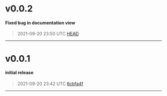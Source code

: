 # v0.0.2
#### Fixed bug in documentation view
> 2021-09-20 23:50 UTC [HEAD](https://github.com/shollingsworth/unicodes/commit/HEAD)

---
# v0.0.1
#### initial release
> 2021-09-20 23:42 UTC [6cbfa4f](https://github.com/shollingsworth/unicodes/commit/6cbfa4fd6e5b538a50b58fc8e74addddd0b0916b)

---